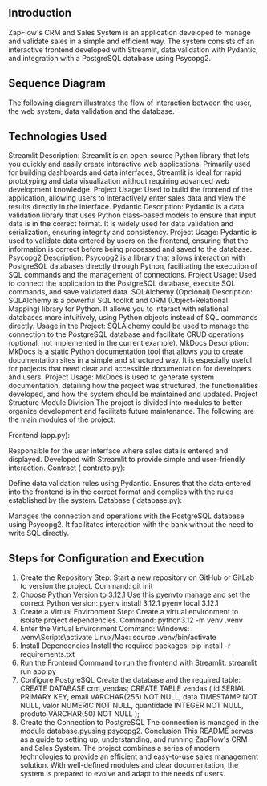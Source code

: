 ## Introduction
ZapFlow's CRM and Sales System is an application developed to manage and validate sales in a simple and efficient way. The system consists of an interactive frontend developed with Streamlit, data validation with Pydantic, and integration with a PostgreSQL database using Psycopg2.

## Sequence Diagram
The following diagram illustrates the flow of interaction between the user, the web system, data validation and the database.


## Technologies Used
Streamlit
Description: Streamlit is an open-source Python library that lets you quickly and easily create interactive web applications. Primarily used for building dashboards and data interfaces, Streamlit is ideal for rapid prototyping and data visualization without requiring advanced web development knowledge.
Project Usage: Used to build the frontend of the application, allowing users to interactively enter sales data and view the results directly in the interface.
Pydantic
Description: Pydantic is a data validation library that uses Python class-based models to ensure that input data is in the correct format. It is widely used for data validation and serialization, ensuring integrity and consistency.
Project Usage: Pydantic is used to validate data entered by users on the frontend, ensuring that the information is correct before being processed and saved to the database.
Psycopg2
Description: Psycopg2 is a library that allows interaction with PostgreSQL databases directly through Python, facilitating the execution of SQL commands and the management of connections.
Project Usage: Used to connect the application to the PostgreSQL database, execute SQL commands, and save validated data.
SQLAlchemy (Opcional)
Description: SQLAlchemy is a powerful SQL toolkit and ORM (Object-Relational Mapping) library for Python. It allows you to interact with relational databases more intuitively, using Python objects instead of SQL commands directly.
Usage in the Project: SQLAlchemy could be used to manage the connection to the PostgreSQL database and facilitate CRUD operations (optional, not implemented in the current example).
MkDocs
Description: MkDocs is a static Python documentation tool that allows you to create documentation sites in a simple and structured way. It is especially useful for projects that need clear and accessible documentation for developers and users.
Project Usage: MkDocs is used to generate system documentation, detailing how the project was structured, the functionalities developed, and how the system should be maintained and updated.
Project Structure
Module Division
The project is divided into modules to better organize development and facilitate future maintenance. The following are the main modules of the project:

Frontend (app.py):

Responsible for the user interface where sales data is entered and displayed.
Developed with Streamlit to provide simple and user-friendly interaction.
Contract ( contrato.py):

Define data validation rules using Pydantic.
Ensures that the data entered into the frontend is in the correct format and complies with the rules established by the system.
Database ( database.py):

Manages the connection and operations with the PostgreSQL database using Psycopg2.
It facilitates interaction with the bank without the need to write SQL directly.
## Steps for Configuration and Execution
1. Create the Repository
Step: Start a new repository on GitHub or GitLab to version the project.
Command:
git init
2. Choose Python Version to 3.12.1
Use this pyenvto manage and set the correct Python version:
pyenv install 3.12.1
pyenv local 3.12.1
3. Create a Virtual Environment
Step: Create a virtual environment to isolate project dependencies.
Command:
python3.12 -m venv .venv
4. Enter the Virtual Environment
Command:
Windows:
.venv\Scripts\activate
Linux/Mac:
source .venv/bin/activate
5. Install Dependencies
Install the required packages:
pip install -r requirements.txt
6. Run the Frontend
Command to run the frontend with Streamlit:
streamlit run app.py
7. Configure PostgreSQL
Create the database and the required table:
CREATE DATABASE crm_vendas;
CREATE TABLE vendas (
    id SERIAL PRIMARY KEY,
    email VARCHAR(255) NOT NULL,
    data TIMESTAMP NOT NULL,
    valor NUMERIC NOT NULL,
    quantidade INTEGER NOT NULL,
    produto VARCHAR(50) NOT NULL
);
8. Create the Connection to PostgreSQL
The connection is managed in the module database.pyusing psycopg2.
Conclusion
This README serves as a guide to setting up, understanding, and running ZapFlow's CRM and Sales System. The project combines a series of modern technologies to provide an efficient and easy-to-use sales management solution. With well-defined modules and clear documentation, the system is prepared to evolve and adapt to the needs of users.

